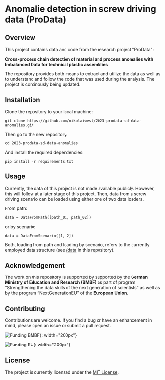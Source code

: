 # Anomalie detection in screw driving data (ProData)

## Overview

This project contains data and code from the research project "ProData": 

**Cross-process chain detection of material and process anomalies with Imbalanced Data for technical plastic assemblies**

The repository provides both means to extract and utilize the data as well as to understand and follow the code that was used during the analysis. The project is continously being updated. 

## Installation

Clone the repository to your local machine:


    git clone https://github.com/nikolaiwest/2023-prodata-sd-data-anomalies.git

Then go to the new repository:

    cd 2023-prodata-sd-data-anomalies


And install the required dependencies:

    pip install -r requirements.txt

## Usage

Currently, the data of this project is not made available publicly. However, this will follow at a later stage of this project. Then, data from a screw driving scenario can be loaded using either one of two data loaders. 

From path:

    data = DataFromPath([path_01, path_02])

or by scenario:

    data = DataFromScenario([1, 2])

Both, loading from path and loading by scenario, refers to the currently employed data structure (see [/data](/https://github.com/nikolaiwest/2023-prodata-sd-data-anomalies/tree/main/data) in this repository).

## Acknowledgement

The work on this repository is supported by supported by the **German Ministry of Education and Research (BMBF)** as part of program “Strengthening the data skills of the next generation of scientists” as well as by the program “NextGenerationEU” of the **European Union**.

## Contributing

Contributions are welcome. If you find a bug or have an enhancement in mind, please open an issue or submit a pull request.

![Funding BMBF](images/Förderhinweis_BMBF.jpg){: width="200px"}

![Funding EU](images/Förderhinweis_EU.jpg){: width="200px"}

## License
The project is currently licensed under the [MIT License](https://github.com/nikolaiwest/2023-prodata-sd-data-anomalies/blob/main/license).